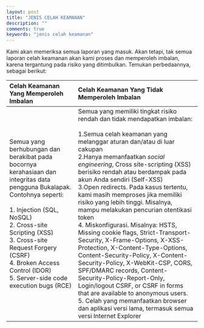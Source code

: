 ```yaml
---
layout: post
title: "JENIS CELAH KEAMANAN"
description: ""
comments: true
keywords: "jenis celah keamanan"
---
```


Kami akan memeriksa semua laporan yang masuk. Akan tetapi, tak semua laporan celah keamanan akan kami proses dan memperoleh imbalan, karena tergantung pada risiko yang ditimbulkan. Temukan perbedaannya, sebagai berikut:

| Celah Keamanan Yang Memperoleh Imbalan | Celah Keamanan Yang Tidak Memperoleh Imbalan |
|:---|:---|
| Semua yang berhubungan dan berakibat pada bocornya kerahasiaan dan integritas data pengguna Bukalapak. Contohnya seperti:<br><br>1. Injection (SQL, NoSQL)<br>2. Cross-site Scripting (XSS)<br>3. Cross-site Request Forgery (CSRF)<br>4. Broken Access Control (IDOR)<br>5. Server-side code execution bugs (RCE)  | Semua yang memiliki tingkat risiko rendah dan tidak mendapatkan imbalan: <br><br>1.Semua celah keamanan yang melanggar aturan dan/atau di luar cakupan<br>2.Hanya memanfaatkan _social engineering_, Cross site-scripting (XSS) berisiko rendah atau berdampak pada akun Anda sendiri (Self-XSS)<br>3.Open redirects. Pada kasus tertentu, kami masih memproses jika memiliki risiko yang lebih tinggi. Misalnya, mampu melakukan pencurian otentikasi token<br>4. Miskonfigurasi. Misalnya: HSTS, Missing cookie flags, Strict-Transport-Security, X-Frame-Options, X-XSS-Protection, X-Content-Type-Options, Content-Security-Policy, X-Content-Security-Policy, X-WebKit-CSP, CORS, SPF/DMARC records, Content-Security-Policy-Report-Only, Login/logout CSRF, or CSRF in forms that are available to anonymous users.<br>5. Celah yang memanfaatkan browser dan aplikasi versi lama, termasuk semua versi Internet Explorer  |
